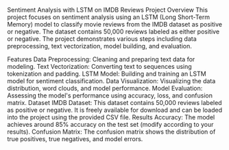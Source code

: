 Sentiment Analysis with LSTM on IMDB Reviews
Project Overview
This project focuses on sentiment analysis using an LSTM (Long Short-Term Memory) model to classify movie reviews from the IMDB dataset as positive or negative. The dataset contains 50,000 reviews labeled as either positive or negative. The project demonstrates various steps including data preprocessing, text vectorization, model building, and evaluation.

Features
Data Preprocessing: Cleaning and preparing text data for modeling.
Text Vectorization: Converting text to sequences using tokenization and padding.
LSTM Model: Building and training an LSTM model for sentiment classification.
Data Visualization: Visualizing the data distribution, word clouds, and model performance.
Model Evaluation: Assessing the model's performance using accuracy, loss, and confusion matrix.
Dataset
IMDB Dataset: This dataset contains 50,000 reviews labeled as positive or negative. It is freely available for download and can be loaded into the project using the provided CSV file.
Results
Accuracy: The model achieves around 85% accuracy on the test set (modify according to your results).
Confusion Matrix: The confusion matrix shows the distribution of true positives, true negatives, and model errors.
